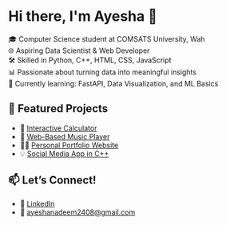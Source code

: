 # Hi there, I'm Ayesha 👋
🎓 Computer Science student at COMSATS University, Wah  
🌐 Aspiring Data Scientist & Web Developer  
🛠️ Skilled in Python, C++, HTML, CSS, JavaScript  
📊 Passionate about turning data into meaningful insights  
🌱 Currently learning: FastAPI, Data Visualization, and ML Basics

## 🌟 Featured Projects
- 🔢 [Interactive Calculator](https://github.com/Ayesha-Nadeem27/Calculator)
- 🎵 [Web-Based Music Player](https://github.com/Ayesha-Nadeem27/Music-Player)
- 🧑‍💼 [Personal Portfolio Website](https://github.com/Ayesha-Nadeem27/Basic-Portfolio)
- 💡 [Social Media App in C++](#)

## 📫 Let’s Connect!
- 💼 [LinkedIn]((https://www.linkedin.com/in/ayesha-nadeem-khan-604bb2366/))
- 📧 ayeshanadeem2408@gmail.com

